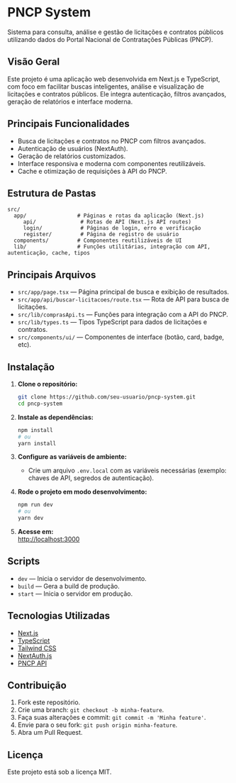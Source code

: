 # PNCP System

Sistema para consulta, análise e gestão de licitações e contratos públicos utilizando dados do Portal Nacional de Contratações Públicas (PNCP).

## Visão Geral

Este projeto é uma aplicação web desenvolvida em Next.js e TypeScript, com foco em facilitar buscas inteligentes, análise e visualização de licitações e contratos públicos. Ele integra autenticação, filtros avançados, geração de relatórios e interface moderna.

## Principais Funcionalidades

- Busca de licitações e contratos no PNCP com filtros avançados.
- Autenticação de usuários (NextAuth).
- Geração de relatórios customizados.
- Interface responsiva e moderna com componentes reutilizáveis.
- Cache e otimização de requisições à API do PNCP.

## Estrutura de Pastas

```
src/
  app/                # Páginas e rotas da aplicação (Next.js)
	 api/              # Rotas de API (Next.js API routes)
	 login/            # Páginas de login, erro e verificação
	 register/         # Página de registro de usuário
  components/         # Componentes reutilizáveis de UI
  lib/                # Funções utilitárias, integração com API, autenticação, cache, tipos
```

## Principais Arquivos

- `src/app/page.tsx` — Página principal de busca e exibição de resultados.
- `src/app/api/buscar-licitacoes/route.tsx` — Rota de API para busca de licitações.
- `src/lib/comprasApi.ts` — Funções para integração com a API do PNCP.
- `src/lib/types.ts` — Tipos TypeScript para dados de licitações e contratos.
- `src/components/ui/` — Componentes de interface (botão, card, badge, etc).

## Instalação

1. **Clone o repositório:**
	```bash
	git clone https://github.com/seu-usuario/pncp-system.git
	cd pncp-system
	```

2. **Instale as dependências:**
	```bash
	npm install
	# ou
	yarn install
	```

3. **Configure as variáveis de ambiente:**
	- Crie um arquivo `.env.local` com as variáveis necessárias (exemplo: chaves de API, segredos de autenticação).

4. **Rode o projeto em modo desenvolvimento:**
	```bash
	npm run dev
	# ou
	yarn dev
	```

5. **Acesse em:**  
	[http://localhost:3000](http://localhost:3000)

## Scripts

- `dev` — Inicia o servidor de desenvolvimento.
- `build` — Gera a build de produção.
- `start` — Inicia o servidor em produção.

## Tecnologias Utilizadas

- [Next.js](https://nextjs.org/)
- [TypeScript](https://www.typescriptlang.org/)
- [Tailwind CSS](https://tailwindcss.com/)
- [NextAuth.js](https://next-auth.js.org/)
- [PNCP API](https://www.gov.br/pncp/pt-br)

## Contribuição

1. Fork este repositório.
2. Crie uma branch: `git checkout -b minha-feature`.
3. Faça suas alterações e commit: `git commit -m 'Minha feature'`.
4. Envie para o seu fork: `git push origin minha-feature`.
5. Abra um Pull Request.

## Licença

Este projeto está sob a licença MIT.
